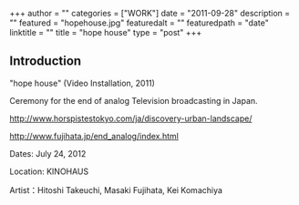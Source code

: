 +++
author = ""
categories = ["WORK"]
date = "2011-09-28"
description = ""
featured = "hopehouse.jpg"
featuredalt = ""
featuredpath = "date"
linktitle = ""
title = "hope house"
type = "post"
+++

## Introduction

"hope house" (Video Installation, 2011)

Ceremony for the end of analog Television broadcasting in Japan.

http://www.horspistestokyo.com/ja/discovery-urban-landscape/

http://www.fujihata.jp/end_analog/index.html

Dates: July 24, 2012

Location: KINOHAUS

Artist：Hitoshi Takeuchi, Masaki Fujihata, Kei Komachiya

